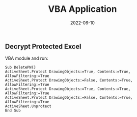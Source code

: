 ﻿---
title: VBA Application
date: 2022-06-10
update: 2022-06-15
categories: 
- CS
tags: VBA
description: 
---

## Decrypt Protected Excel

VBA module and run:

~~~
Sub DeletePW()
ActiveSheet.Protect DrawingObjects:=True, Contents:=True, AllowFiltering:=True
ActiveSheet.Protect DrawingObjects:=False, Contents:=True, AllowFiltering:=True
ActiveSheet.Protect DrawingObjects:=True, Contents:=True, AllowFiltering:=True
ActiveSheet.Protect DrawingObjects:=False, Contents:=True, AllowFiltering:=True
ActiveSheet.Unprotect
End Sub
~~~
